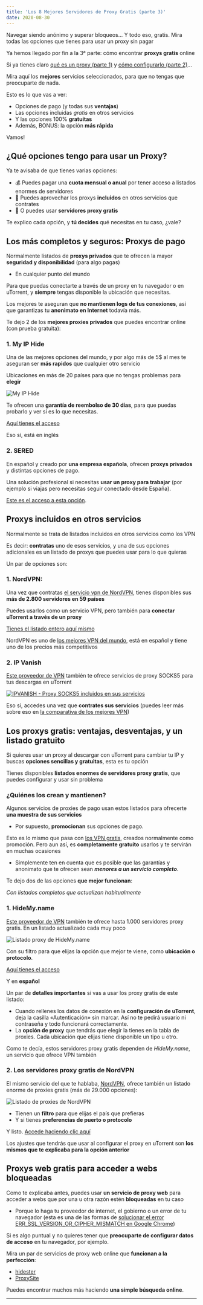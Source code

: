 ```yaml
---
title: 'Los 8 Mejores Servidores de Proxy Gratis (parte 3)'
date: 2020-08-30
---
```


Navegar siendo anónimo y superar bloqueos... Y todo eso, gratis. Mira todas las opciones que tienes para usar un proxy sin pagar

<!-- more -->

Ya hemos llegado por fin a la 3ª parte: cómo encontrar **proxys gratis** online

Si ya tienes claro [qué es un proxy (parte 1)](/guias/que-es-proxy) y [cómo configurarlo (parte 2)](/guias/como-configurar-proxy)...

Mira aquí los **mejores** servicios seleccionados, para que no tengas que preocuparte de nada.

Esto es lo que vas a ver:

- Opciones de pago (y todas sus **ventajas**)
- Las opciones incluidas _gratis_ en otros servicios
- Y las opciones 100% **gratuitas**
- Además, BONUS: la opción **más rápida**

Vamos!

## ¿Qué opciones tengo para usar un Proxy?

Ya te avisaba de que tienes varias opciones:

- 💰 Puedes pagar una **cuota mensual o anual** por tener acceso a listados enormes de servidores
- 🚗 Puedes aprovechar los proxys **incluidos** en otros servicios que contrates
- 🎁 O puedes usar **servidores proxy gratis**

Te explico cada opción, y **tú decides** qué necesitas en tu caso, ¿vale?

## Los más completos y seguros: Proxys de pago

Normalmente listados de **proxys privados** que te ofrecen la mayor **seguridad y disponibilidad** (para algo pagas)

- En cualquier punto del mundo

Para que puedas conectarte a través de un proxy en tu navegador o en uTorrent, y **siempre** tengas disponible la ubicación que necesitas.

Los mejores te aseguran que **no mantienen logs de tus conexiones**, así que garantizas tu **anonimato en Internet** todavía más.

Te dejo 2 de los **mejores proxies privados** que puedes encontrar online (con prueba gratuita):

### 1. My IP Hide

Una de las mejores opciones del mundo, y por algo más de 5\$ al mes te aseguran ser **más rapidos** que cualquier otro servicio

Ubicaciones en más de 20 países para que no tengas problemas para **elegir**

![My IP Hide](/content/proxy-server1.jpg)

Te ofrecen una **garantía de reembolso de 30 días**, para que puedas probarlo y ver si es lo que necesitas.

[Aquí tienes el acceso](https://myiphide.com/)

Eso sí, está en inglés

### 2. SERED

En español y creado por **una empresa española**, ofrecen **proxys privados** y distintas opciones de pago.

Una solución profesional si necesitas **usar un proxy para trabajar** (por ejemplo si viajas pero necesitas seguir conectado desde España).

[Este es el acceso a esta opción](https://sered.net/proxy-privado).

## Proxys incluidos en otros servicios

Normalmente se trata de listados incluidos en otros servicios como los VPN

Es decir: **contratas** uno de esos servicios, y una de sus opciones adicionales es un listado de proxys que puedes usar para lo que quieras

Un par de opciones son:

### 1. NordVPN:

Una vez que contratas [el servicio vpn de NordVPN](https://go.nordvpn.net/aff_c?offer_id=15&aff_id=46155&url_id=902), tienes disponibles sus **más de 2.800 servidores en 59 países**

Puedes usarlos como un servicio VPN, pero también para **conectar uTorrent a través de un proxy**

[Tienes el listado entero aquí mismo](https://nordvpn.com/es/servers/)

NordVPN es uno de [los mejores VPN del mundo](/), está en español y tiene uno de los precios más competitivos

### 2. IP Vanish

[Este proveedor de VPN](https://comousarutorrent.com/ipva) también te ofrece servicios de proxy SOCKS5 para tus descargas en uTorrent

[![IPVANISH - Proxy SOCKS5 incluidos en sus servicios](/content/proxy-server2.jpg)](https://www.ipvanish.com/?a_bid=48f95966&a_aid=facil)

Eso sí, accedes una vez que **contrates sus servicios** (puedes leer más sobre eso en [la comparativa de los mejores VPN](/))

## Los proxys gratis: ventajas, desventajas, y un listado gratuito

Si quieres usar un proxy al descargar con uTorrent para cambiar tu IP y buscas **opciones sencillas y gratuitas**, esta es tu opción

Tienes disponibles **listados enormes de servidores proxy gratis**, que puedes configurar y usar sin problema

### ¿Quiénes los crean y mantienen?

Algunos servicios de proxies de pago usan estos listados para ofrecerte **una muestra de sus servicios**

- Por supuesto, **promocionan** sus opciones de pago.

Esto es lo mismo que pasa con [los VPN gratis](/guias/vpn-gratis/), creados normalmente como promoción. Pero aun así, es **completamente gratuito** usarlos y te servirán en muchas ocasiones

- Simplemente ten en cuenta que es posible que las garantías y anonimato que te ofrecen sean **_menores a un servicio completo_**.

Te dejo dos de las opciones **que mejor funcionan**:

_Con listados completos que actualizan habitualmente_

### 1. HideMy.name

[Este proveedor de VPN](https://hidemy.name/#5f57a8c7dd77e) también te ofrece hasta 1.000 servidores proxy gratis. En un listado actualizado cada muy poco

![Listado proxy de HideMy.name](/content/proxy-server3.jpg)

Con su filtro para que elijas la opción que mejor te viene, como **ubicación o protocolo**.

[Aquí tienes el acceso](https://hidemy.name/es/proxy-list/)

Y en **español**

Un par de **detalles importantes** si vas a usar los proxy gratis de este listado:

- Cuando rellenes los datos de conexión en la **configuración de uTorrent**, deja la casilla «Autenticación» sin marcar. Así no te pedirá usuario ni contraseña y todo funcionará correctamente.
- La **opción de proxy** que tendrás que elegir la tienes en la tabla de proxies. Cada ubicación que elijas tiene disponible un tipo u otro.

Como te decía, estos servidores proxy gratis dependen de _HideMy.name_, un servicio que ofrece VPN también

### 2. Los servidores proxy gratis de NordVPN

El mismo servicio del que te hablaba, [NordVPN](https://go.nordvpn.net/aff_c?offer_id=15&aff_id=46155&url_id=902), ofrece también un listado enorme de proxies gratis (más de 29.000 opciones):

![Listado de proxies de NordVPN](/content/proxy-server4.jpg)

- Tienen un **filtro** para que elijas el país que prefieras
- Y si tienes **preferencias de puerto o protocolo**

Y listo. [Accede haciendo clic aquí](https://comousarutorrent.com/nvpn-proxies-gratis)

Los ajustes que tendrás que usar al configurar el proxy en uTorrent son **los mismos que te explicaba para la opción anterior**

## Proxys web gratis para acceder a webs bloqueadas

Como te explicaba antes, puedes usar **un servicio de proxy web** para acceder a webs que por una u otra razón estén **bloqueadas** en tu caso

- Porque lo haga tu proveedor de internet, el gobierno o un error de tu navegador (esta es una de las formas de [solucionar el error ERR_SSL_VERSION_OR_CIPHER_MISMATCH en Google Chrome](https://comousarutorrent.com/solucionar-err_ssl_version_or_cipher_mismatch/))

Si es algo puntual y no quieres tener que **preocuparte de configurar datos de acceso** en tu navegador, por ejemplo.

Mira un par de servicios de proxy web online que **funcionan a la perfección**:

- [hidester](https://hidester.com/es/proxy/)
- [ProxySite](https://www.proxysite.com/es/)

Puedes encontrar muchos más haciendo **una simple búsqueda online**.

---
